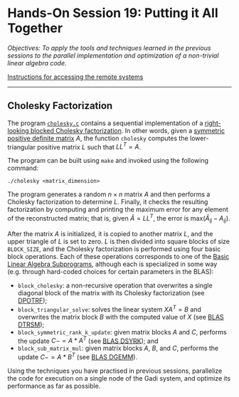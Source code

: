 
# Hands-On Session 19:  Putting it All Together

_Objectives: To apply the tools and techniques learned in the previous sessions to the parallel implementation and optimization of a non-trivial linear algebra code._ 

[Instructions for accessing the remote systems](../../systems.md)

* * *

## Cholesky Factorization

The program [`cholesky.c`](./cholesky.c) contains a sequential implementation of a [right-looking blocked Cholesky factorization](http://www.cs.utexas.edu/users/flame/Notes/NotesOnChol.pdf). In other words, given a [symmetric positive definite matrix](https://nhigham.com/2020/07/21/what-is-a-symmetric-positive-definite-matrix/) $A$, the function `cholesky` computes the lower-triangular positive matrix $L$ such that $LL^T = A$.

The program can be built using `make` and invoked using the following command:

```
./cholesky <matrix_dimension>
```

The program generates a random $n \times n$ matrix $A$ and then performs a Cholesky factorization to determine $L$. Finally, it checks the resulting factorization by computing and printing the maximum error for any element of the reconstructed matrix; that is, given $\hat{A} = LL^T$, the error is $\mathrm{max}(\hat{A}_{ij} - A_{ij})$.

After the matrix $A$ is initialized, it is copied to another matrix $L$, and the upper triangle of $L$ is set to zero. $L$ is then divided into square blocks of size `BLOCK_SIZE`, and the Cholesky factorization is performed using four basic block operations. Each of these operations corresponds to one of the [Basic Linear Algebra Subprograms](https://netlib.org/blas/), although each is specialized in some way (e.g. through hard-coded choices for certain parameters in the BLAS):

- `block_cholesky`: a non-recursive operation that overwrites a single diagonal block of the matrix with its Cholesky factorization (see [DPOTRF](https://netlib.org/lapack/explore-html/d1/d7a/group__double_p_ocomputational_ga2f55f604a6003d03b5cd4a0adcfb74d6.html));
- `block_triangular_solve`: solves the linear system $X A^T = B$ and overwrites the matrix block $B$ with the computed value of $X$ (see [BLAS DTRSM](https://www.netlib.org/lapack/explore-html/d1/d54/group__double__blas__level3_ga6a0a7704f4a747562c1bd9487e89795c.html));
- `block_symmetric_rank_k_update`: given matrix blocks $A$ and $C$, performs the update $C -= A * A^T$ (see [BLAS DSYRK](https://www.netlib.org/lapack/explore-html/d1/d54/group__double__blas__level3_gae0ba56279ae3fa27c75fefbc4cc73ddf.html)); and
- `block_sub_matrix_mul`: given matrix blocks $A$, $B$, and $C$, performs the update $C -= A * B^T$ (see [BLAS DGEMM](https://www.netlib.org/lapack/explore-html/d1/d54/group__double__blas__level3_gaeda3cbd99c8fb834a60a6412878226e1.html)).


Using the techniques you have practised in previous sessions, parallelize the code for execution on a single node of the Gadi system, and optimize its performance as far as possible.

